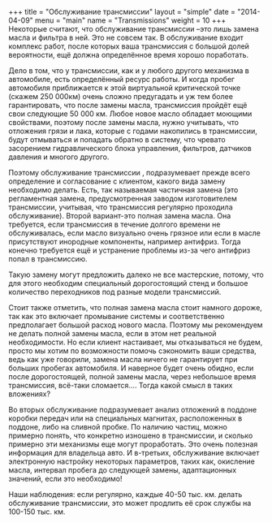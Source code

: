+++
title = "Обслуживание трансмиссии"
layout = "simple"
date = "2014-04-09"
menu = "main"
name = "Transmissions"
weight = 10
+++
Некоторые считают, что обслуживание трансмиссии –это лишь замена масла и фильтра  в ней. Это не совсем так. В обслуживание входит комплекс работ, после которых ваша трансмиссия с большой долей вероятности, ещё должна определённое время хорошо поработать.

Дело в том, что у трансмиссии, как и у любого другого механизма в автомобиле, есть определённый ресурс работы. И когда пробег автомобиля приближается к этой виртуальной критической точке (скажем 250 000км) очень сложно предугадать и уж тем более гарантировать, что после замены масла, трансмиссия пройдёт ещё свои следующие 50 000 км. Любое новое масло обладает моющими свойствами, поэтому после замены масла, нужно учитывать, что отложения грязи и лака, которые с годами накопились в трансмиссии, будут отмываться и попадать обратно в систему, что чревато засорением гидравлического блока управления, фильтров, датчиков давления и многого другого.

Поэтому обслуживание трансмиссии , подразумевает прежде всего определение и согласование с клиентом, какого вида замену необходимо делать. Есть, так называемая частичная замена (это регламентная замена, предусмотренная заводом изготовителем трансмиссии, учитывая, что трансмиссия регулярно проходила обслуживание). Второй вариант-это полная замена масла. Она требуется, если трансмиссия в течение долгого времени не обслуживалась, если масло визуально очень грязное или если в масле присутствуют инородные компоненты, например антифриз. Тогда конечно требуется ещё и устранение проблемы из-за чего антифриз попал в трансмиссию.

Такую замену могут предложить далеко не все мастерские, потому, что для этого необходим специальный дорогостоящий стенд и большое количество переходников под разные модели трансмиссий.

Стоит также отметить, что полная замена масла стоит намного дороже, так как это включает промывание системы и соответственно предполагает большой расход нового масла. Поэтому мы рекомендуем не делать полной замены масла, если в этом нет реальной необходимости. Но если клиент настаивает, мы отказываться не будем, просто мы хотим по возможности помочь сэкономить ваши средства, ведь как уже говорили, замена масла ничего не гарантирует при больших пробегах автомобиля. И наверное будет очень обидно, если после дорогостоящей, полной замены масла, через небольшое время трансмиссия, всё-таки сломается…. Тогда какой смысл в таких вложениях?

Во вторых обслуживание подразумевает анализ отложений в поддоне коробки передач или на специальных магнитах, расположенных в поддоне, либо на сливной пробке. По наличию частиц, можно примерно понять, что конкретно изношено в трансмиссии, и сколько примерно эти механизмы еще могут проработать. Это очень полезная информация для владельца авто.
И в-третьих, обслуживание включает электронную настройку некоторых параметров, таких как, окисление масла, интервал пробега до следующей замены, адаптационных значений, если это необходимо!

Наши наблюдения: если регулярно, каждые 40-50 тыс. км. делать обслуживание  трансмиссии, это может продлить её срок службы на 100-150 тыс. км.
